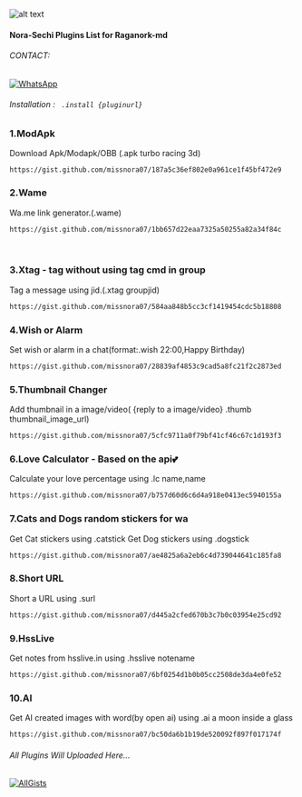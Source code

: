 ![alt text](https://encrypted-tbn0.gstatic.com/images?q=tbn:ANd9GcQ3YUxlP0tXVD4Ljz9zgnje-PJ9NzI4o40O7A&usqp=CAU)
#### Nora-Sechi Plugins List for Raganork-md
###### CONTACT:

[![WhatsApp](https://img.shields.io/badge/-WhatsApp-4CA143?style=flat&logo=WhatsApp&logoColor=white)](https://wa.me/17094007982?text=*_From+Github🌿_*)

###### Installation : ``` .install {pluginurl}```

<!-- PLUGIN LIST-->
### 1.ModApk
Download Apk/Modapk/OBB
(.apk turbo racing 3d)<br>
```
https://gist.github.com/missnora07/187a5c36ef802e0a961ce1f45bf472e9
```
### 2.Wame
Wa.me link generator.(.wame)<br>
```sh
https://gist.github.com/missnora07/1bb657d22eaa7325a50255a82a34f84c
```
<br>

### 3.Xtag - tag without using tag cmd in group
Tag a message using jid.(.xtag groupjid)
```sh
https://gist.github.com/missnora07/584aa848b5cc3cf1419454cdc5b18808
```
### 4.Wish or Alarm
Set wish or alarm in a chat(format:.wish 22:00,Happy Birthday)
```sh
https://gist.github.com/missnora07/28839af4853c9cad5a8fc21f2c2873ed
```
### 5.Thumbnail Changer
Add thumbnail in a image/video( {reply to a image/video} .thumb thumbnail_image_url)
```sh
https://gist.github.com/missnora07/5cfc9711a0f79bf41cf46c67c1d193f3
```
### 6.Love Calculator - Based on the api💕
Calculate your love percentage using .lc name,name
```sh
https://gist.github.com/missnora07/b757d60d6c6d4a918e0413ec5940155a
```
### 7.Cats and Dogs random stickers for wa
Get Cat stickers using  .catstick
Get Dog stickers using  .dogstick
```sh
https://gist.github.com/missnora07/ae4825a6a2eb6c4d739044641c185fa8
```

### 8.Short URL
Short a URL using  .surl
```sh
https://gist.github.com/missnora07/d445a2cfed670b3c7b0c03954e25cd92
```
### 9.HssLive
Get notes from hsslive.in using .hsslive notename
```sh
https://gist.github.com/missnora07/6bf0254d1b0b05cc2508de3da4e0fe52
```
### 10.AI
Get AI created images with word(by open ai) using .ai a moon inside a glass
```sh
https://gist.github.com/missnora07/bc50da6b1b19de520092f897f017174f
```

###### All Plugins Will Uploaded Here... 
[![AllGists](https://gists-readme.yizack.com/api/pin?user=missnora07&id=xtag.js&owner=true)](https://gist.github.com/missnora07)
